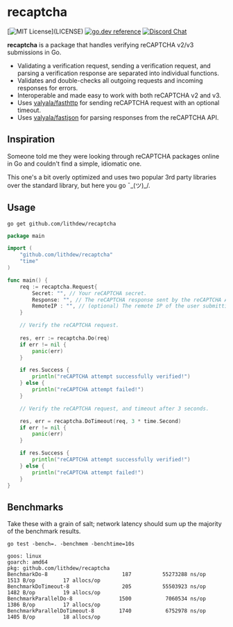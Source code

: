 # recaptcha

[![MIT License](https://img.shields.io/apm/l/atomic-design-ui.svg?)](LICENSE)
[![go.dev reference](https://img.shields.io/badge/go.dev-reference-007d9c?logo=go&logoColor=white&style=flat-square)](https://pkg.go.dev/github.com/lithdew/recaptcha)
[![Discord Chat](https://img.shields.io/discord/697002823123992617)](https://discord.gg/HZEbkeQ)

**recaptcha** is a package that handles verifying reCAPTCHA v2/v3 submissions in Go.

- Validating a verification request, sending a verification request, and parsing a verification response are separated into individual functions.
- Validates and double-checks all outgoing requests and incoming responses for errors.
- Interoperable and made easy to work with both reCAPTCHA v2 and v3.
- Uses [valyala/fasthttp](https://github.com/valyala/fasthttp) for sending reCAPTCHA request with an optional timeout.
- Uses [valyala/fastjson](https://github.com/valyala/fastjson) for parsing responses from the reCAPTCHA API.

## Inspiration

Someone told me they were looking through reCAPTCHA packages online in Go and couldn't find a simple, idiomatic one.

This one's a bit overly optimized and uses two popular 3rd party libraries over the standard library, but here you go ¯\_(ツ)_/.

## Usage

```
go get github.com/lithdew/recaptcha
```

```go
package main

import (
    "github.com/lithdew/recaptcha"
    "time"
)

func main() {
    req := recaptcha.Request{
        Secret: "", // Your reCAPTCHA secret.
        Response: "", // The reCAPTCHA response sent by the reCAPTCHA API.
        RemoteIP : "", // (optional) The remote IP of the user submitting the reCAPTCHA response.
    }

    // Verify the reCAPTCHA request.
    
    res, err := recaptcha.Do(req) 
    if err != nil {
    	panic(err)
    }

    if res.Success {
        println("reCAPTCHA attempt successfully verified!")
    } else {
        println("reCAPTCHA attempt failed!")
    }

    // Verify the reCAPTCHA request, and timeout after 3 seconds.

    res, err = recaptcha.DoTimeout(req, 3 * time.Second) 
    if err != nil {
    	panic(err)
    }

    if res.Success {
        println("reCAPTCHA attempt successfully verified!")
    } else {
        println("reCAPTCHA attempt failed!")
    }
}
```

## Benchmarks

Take these with a grain of salt; network latency should sum up the majority of the benchmark results.

```
go test -bench=. -benchmem -benchtime=10s

goos: linux
goarch: amd64
pkg: github.com/lithdew/recaptcha
BenchmarkDo-8                        187          55273288 ns/op            1513 B/op         17 allocs/op
BenchmarkDoTimeout-8                 205          55503923 ns/op            1482 B/op         19 allocs/op
BenchmarkParallelDo-8               1500           7060534 ns/op            1386 B/op         17 allocs/op
BenchmarkParallelDoTimeout-8        1740           6752978 ns/op            1405 B/op         18 allocs/op
```